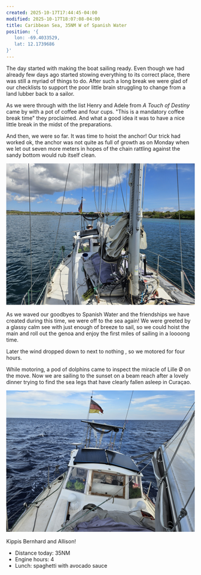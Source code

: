 ```yaml
---
created: 2025-10-17T17:44:45-04:00
modified: 2025-10-17T18:07:08-04:00
title: Caribbean Sea, 35NM W of Spanish Water
position: '{
   lon: -69.4033529,
   lat: 12.1739686
}'
---
```


The day started with making the boat sailing ready. Even though we had already few days ago started stowing everything to its correct place, there was still a myriad of things to do. After such a long break we were glad of our checklists to support the poor little brain struggling to change from a land lubber back to a sailor.

As we were through with the list Henry and Adele from _A Touch of Destiny_ came by with a pot of coffee and four cups. "This is a mandatory coffee break time" they proclaimed. And what a good idea it was to have a nice little break in the midst of the preparations. 

And then, we were so far. It was time to hoist the anchor! Our trick had worked ok, the anchor was not quite as full of growth as on Monday when we let out seven more meters in hopes of the chain rattling against the sandy bottom would rub itself clean. 

![Image](../2025/f2d493c0670992d5d2d063a58dcd4a50.jpg) 

As we waved our goodbyes to Spanish Water and the friendships we have created during this time, we were off to the sea again! We were greeted by a glassy calm see with just enough of breeze to sail, so we could hoist the main and roll out the genoa and enjoy the first miles of sailing in a loooong time. 

Later the wind dropped down to next to nothing , so we motored for four hours.

While motoring, a pod of dolphins came to inspect the miracle of Lille Ø on the move. Now we are sailing to the sunset on a beam reach after a lovely dinner trying to find the sea legs that have clearly fallen asleep in Curaçao.

![Image](../2025/1c9d8f1d094d98e76b74a764d9bce619.jpg) 

Kippis Bernhard and Allison!

* Distance today: 35NM
* Engine hours: 4
* Lunch: spaghetti with avocado sauce

